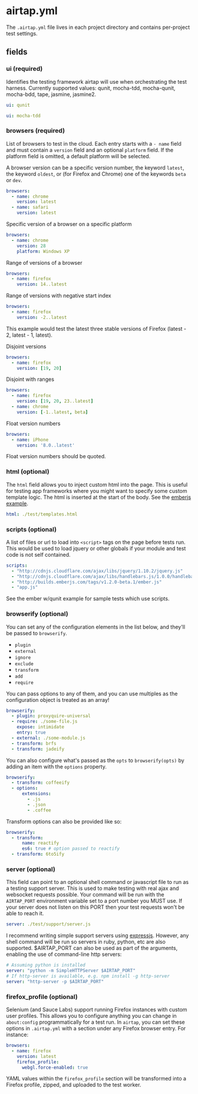 # airtap.yml

The `.airtap.yml` file lives in each project directory and contains per-project test settings.

## fields

### ui (required)

Identifies the testing framework airtap will use when orchestrating the test harness. Currently supported values: qunit, mocha-tdd, mocha-qunit, mocha-bdd, tape, jasmine, jasmine2.

```yaml
ui: qunit
```

```yaml
ui: mocha-tdd
```

### browsers (required)

List of browsers to test in the cloud. Each entry starts with a `- name` field and must contain a `version` field and an optional `platform` field. If the platform field is omitted, a default platform will be selected.

A browser version can be a specific version number, the keyword `latest`, the keyword `oldest`, or (for Firefox and Chrome) one of the keywords `beta`  or `dev`.

```yaml
browsers:
  - name: chrome
    version: latest
  - name: safari
    version: latest
```

Specific version of a browser on a specific platform

```yaml
browsers:
  - name: chrome
    version: 28
    platform: Windows XP
```

Range of versions of a browser

```yaml
browsers:
  - name: firefox
    version: 14..latest
```

Range of versions with negative start index

``` yaml
browsers:
  - name: firefox
    version: -2..latest
```

This example would test the latest three stable versions of Firefox (latest - 2, latest - 1, latest).

Disjoint versions
```yaml
browsers:
  - name: firefox
    version: [19, 20]
```

Disjoint with ranges
```yaml
browsers:
  - name: firefox
    version: [19, 20, 23..latest]
  - name: chrome
    version: [-1..latest, beta]
```

Float version numbers
```yaml
browsers:
  - name: iPhone
    version: '8.0..latest'
```

Float version numbers should be quoted.

### html (optional)

The `html` field allows you to inject custom html into the page. This is useful for testing app frameworks where you might want to specify some custom template logic. The html is inserted at the start of the body. See the [emberjs example](https://github.com/airtap/airtap/tree/master/examples/ember_w_qunit).

```yaml
html: ./test/templates.html
```

### scripts (optional)

A list of files or url to load into `<script>` tags on the page before tests run. This would be used to load jquery or other globals if your module and test code is not self contained.

```yaml
scripts:
  - "http://cdnjs.cloudflare.com/ajax/libs/jquery/1.10.2/jquery.js"
  - "http://cdnjs.cloudflare.com/ajax/libs/handlebars.js/1.0.0/handlebars.min.js"
  - "http://builds.emberjs.com/tags/v1.2.0-beta.1/ember.js"
  - "app.js"
```

See the ember w/qunit example for sample tests which use scripts.

### browserify (optional)

You can set any of the configuration elements in the list below, and they'll be passed to `browserify`.

- `plugin`
- `external`
- `ignore`
- `exclude`
- `transform`
- `add`
- `require`

You can pass options to any of them, and you can use multiples as the configuration object is treated as an array!

```yaml
browserify:
  - plugin: proxyquire-universal
  - require: ./some-file.js
    expose: intimidate
    entry: true
  - external: ./some-module.js
  - transform: brfs
  - transform: jadeify
```

You can also configure what's passed as the `opts` to `browserify(opts)` by adding an item with the `options` property.

```yaml
browserify:
  - transform: coffeeify
  - options:
      extensions:
        - .js
        - .json
        - .coffee
```

Transform options can also be provided like so:

```yaml
browserify:
  - transform:
      name: reactify
      es6: true # option passed to reactify
  - transform: 6to5ify
```

### server (optional)

This field can point to an optional shell command or javascript file to run as a testing support server. This is used to make testing with real ajax and websocket requests possible. Your command will be run with the `AIRTAP_PORT` environment variable set to a port number you MUST use. If your server does not listen on this PORT then your test requests won't be able to reach it.

```yaml
server: ./test/support/server.js
```

I recommend writing simple support servers using [expressjs](http://expressjs.com/). However, any shell command will be run so servers in ruby, python, etc are also supported. $AIRTAP_PORT can also be used as part of the arguments, enabling the use of command-line http servers:

```yaml
# Assuming python is installed
server: "python -m SimpleHTTPServer $AIRTAP_PORT"
# If http-server is available, e.g. npm install -g http-server
server: "http-server -p $AIRTAP_PORT"
```

### firefox_profile (optional)

Selenium (and Sauce Labs) support running Firefox instances with custom user profiles. This allows you to configure anything you can change in `about:config` programmatically for a test run. In `airtap`, you can set these options in `.airtap.yml` with a section under any Firefox browser entry. For instance:

```yaml
browsers:
  - name: firefox
    version: latest
    firefox_profile:
      webgl.force-enabled: true
```

YAML values within the `firefox_profile` section will be transformed into a Firefox profile, zipped, and uploaded to the test worker.
